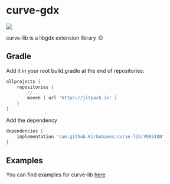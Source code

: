 # curve-gdx

[![](https://jitpack.io/v/KirboGames/curve-lib.svg)](https://jitpack.io/#JVMFrog/curve-gdx)

curve-lib is a libgdx extension library :D

## Gradle

Add it in your root build.gradle at the end of repositories:

```groovy
allprojects {
    repositories {
        //...
        maven { url 'https://jitpack.io' }
    }
}
```

Add the dependency

```groovy
dependencies {
    implementation 'com.github.KirboGames:curve-lib:VERSION'
}
```

## Examples

You can find examples for curve-lib [here](https://github.com/KirboGames/curve-lib-examples)
